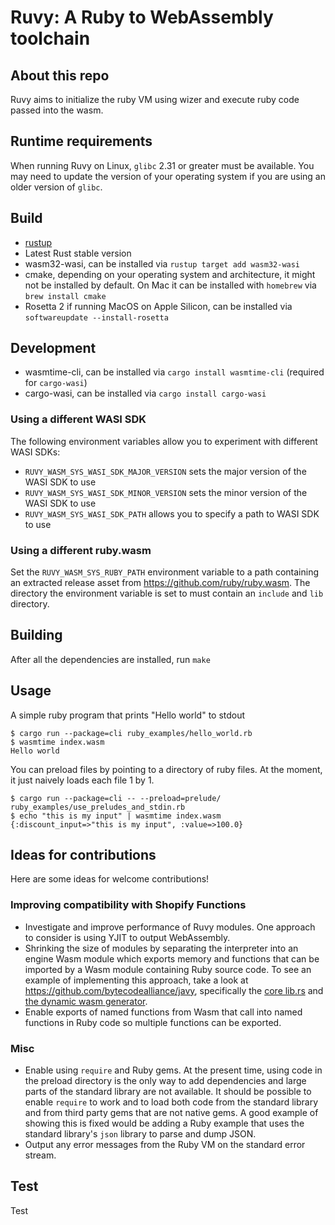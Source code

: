 # Ruvy: A Ruby to WebAssembly toolchain

## About this repo

Ruvy aims to initialize the ruby VM using wizer and execute ruby code passed into the wasm.

## Runtime requirements

When running Ruvy on Linux, `glibc` 2.31 or greater must be available. You may need to update the version of your operating system if you are using an older version of `glibc`.

## Build

- [rustup](https://rustup.rs/)
- Latest Rust stable version
- wasm32-wasi, can be installed via `rustup target add wasm32-wasi`
- cmake, depending on your operating system and architecture, it might not be
  installed by default. On Mac it can be installed with `homebrew` via `brew
install cmake`
- Rosetta 2 if running MacOS on Apple Silicon, can be installed via
  `softwareupdate --install-rosetta`

## Development

- wasmtime-cli, can be installed via `cargo install wasmtime-cli` (required for
  `cargo-wasi`)
- cargo-wasi, can be installed via `cargo install cargo-wasi`

### Using a different WASI SDK

The following environment variables allow you to experiment with different WASI SDKs:

- `RUVY_WASM_SYS_WASI_SDK_MAJOR_VERSION` sets the major version of the WASI SDK to use
- `RUVY_WASM_SYS_WASI_SDK_MINOR_VERSION` sets the minor version of the WASI SDK to use
- `RUVY_WASM_SYS_WASI_SDK_PATH` allows you to specify a path to WASI SDK to use

### Using a different ruby.wasm

Set the `RUVY_WASM_SYS_RUBY_PATH` environment variable to a path containing an extracted release asset from https://github.com/ruby/ruby.wasm. The directory the environment variable is set to must contain an `include` and `lib` directory.

## Building

After all the dependencies are installed, run `make`

## Usage

A simple ruby program that prints "Hello world" to stdout

```
$ cargo run --package=cli ruby_examples/hello_world.rb
$ wasmtime index.wasm
Hello world
```

You can preload files by pointing to a directory of ruby files. At the moment, it just naively loads each file 1 by 1.

```
$ cargo run --package=cli -- --preload=prelude/ ruby_examples/use_preludes_and_stdin.rb
$ echo "this is my input" | wasmtime index.wasm
{:discount_input=>"this is my input", :value=>100.0}
```

## Ideas for contributions

Here are some ideas for welcome contributions!

### Improving compatibility with Shopify Functions

- Investigate and improve performance of Ruvy modules. One approach to consider is using YJIT to output WebAssembly.
- Shrinking the size of modules by separating the interpreter into an engine Wasm module which exports memory and functions that can be imported by a Wasm module containing Ruby source code. To see an example of implementing this approach, take a look at https://github.com/bytecodealliance/javy, specifically the [core lib.rs](https://github.com/bytecodealliance/javy/blob/3b02858c4a68c830e8e82a1b15b4c3817ad1a64a/crates/core/src/lib.rs) and [the dynamic wasm generator](https://github.com/bytecodealliance/javy/blob/3b02858c4a68c830e8e82a1b15b4c3817ad1a64a/crates/cli/src/wasm_generator/dynamic.rs).
- Enable exports of named functions from Wasm that call into named functions in Ruby code so multiple functions can be exported.

### Misc

- Enable using `require` and Ruby gems. At the present time, using code in the preload directory is the only way to add dependencies and large parts of the standard library are not available. It should be possible to enable `require` to work and to load both code from the standard library and from third party gems that are not native gems. A good example of showing this is fixed would be adding a Ruby example that uses the standard library's `json` library to parse and dump JSON.
- Output any error messages from the Ruby VM on the standard error stream.

## Test

Test
